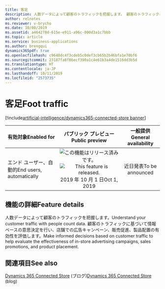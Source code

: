 ```yaml
---
title: 客足
description: 人数データによって顧客のトラフィックを把握します。 顧客のトラフィックに基づいて情報ベースの意思決定を行い、店舗での広告キャンペーン、販売促進、製品配置の有効性を評価します。
author: relnotes
ms.reviewer: v-brycho
ms.date: 10/08/2019
ms.assetid: a464278d-615e-e911-a96c-000d3a1c7bbb
ms.topic: article
ms.service: business-applications
ms.author: brengqui
dynamics365pdf: true
ms.openlocfilehash: c9648dc4f3cdeb5c0def3cb65b2b46bfa1e70bf6
ms.sourcegitcommit: 23187fa8f86ecf390a1c4e61b3a4de1516dd3b5d
ms.translationtype: HT
ms.contentlocale: ja-JP
ms.lasthandoff: 10/11/2019
ms.locfileid: "2573735"
---
```

# <a name="foot-traffic"></a><span data-ttu-id="11a29-104">客足</span><span class="sxs-lookup"><span data-stu-id="11a29-104">Foot traffic</span></span>
[!include[artificial-intelligence/dynamics365-connected-store banner](../includes/artificial-intelligence/dynamics365-connected-store.md)]

| <span data-ttu-id="11a29-105">有効対象</span><span class="sxs-lookup"><span data-stu-id="11a29-105">Enabled for</span></span>    |  <span data-ttu-id="11a29-106">パブリック プレビュー</span><span class="sxs-lookup"><span data-stu-id="11a29-106">Public preview</span></span> | <span data-ttu-id="11a29-107">一般提供</span><span class="sxs-lookup"><span data-stu-id="11a29-107">General availability</span></span> | 
| ---------- | :----------: |:----------: |
|<span data-ttu-id="11a29-108">エンド ユーザー、自動的</span><span class="sxs-lookup"><span data-stu-id="11a29-108">End users, automatically</span></span>|<span data-ttu-id="11a29-109">![この機能はリリース済みです。](/dynamics365-release-plan/media/green-checkmark.png "この機能はリリース済みです。")</span><span class="sxs-lookup"><span data-stu-id="11a29-109">![This feature is released.](/dynamics365-release-plan/media/green-checkmark.png "This feature is released.")</span></span> <span data-ttu-id="11a29-110">2019 年 10 月 1 日</span><span class="sxs-lookup"><span data-stu-id="11a29-110">Oct 1, 2019</span></span>| <span data-ttu-id="11a29-111">近日発表</span><span class="sxs-lookup"><span data-stu-id="11a29-111">To be announced</span></span>|






## <a name="feature-details"></a><span data-ttu-id="11a29-112">機能の詳細</span><span class="sxs-lookup"><span data-stu-id="11a29-112">Feature details</span></span>
<!--feature detail start -->
<span data-ttu-id="11a29-113">人数データによって顧客のトラフィックを把握します。</span><span class="sxs-lookup"><span data-stu-id="11a29-113">Understand your customer traffic with people count data.</span></span> <span data-ttu-id="11a29-114">顧客のトラフィックに基づいて情報ベースの意思決定を行い、店舗での広告キャンペーン、販売促進、製品配置の有効性を評価します。</span><span class="sxs-lookup"><span data-stu-id="11a29-114">Make informed decisions based on customer traffic to help evaluate the effectiveness of in-store advertising campaigns, sales promotions, and product placement.</span></span>
<!--feature detail end -->










## <a name="see-also"></a><span data-ttu-id="11a29-115">関連項目</span><span class="sxs-lookup"><span data-stu-id="11a29-115">See also</span></span>

<span data-ttu-id="11a29-116">[Dynamics 365 Connected Store](https://community.dynamics.com/365/connectedstore/) (ブログ)</span><span class="sxs-lookup"><span data-stu-id="11a29-116">[Dynamics 365 Connected Store](https://community.dynamics.com/365/connectedstore/) (blog)</span></span>
